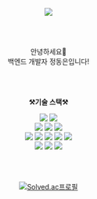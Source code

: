 <p align = "center">
<img src="https://capsule-render.vercel.app/api?type=waving&color=auto&height=300&section=header&text=Hi&nbsp;there👋&fontSize=60" />
</p>
<br>
<br>
<p align="center">
안녕하세요👋<br>
백엔드 개발자 정동은입니다!
</p>

<br><br>

<p align="center">
    <Strong>⚒️기술 스택⚒️</Strong><br>
    
</p>

<p align="center" display="inline-block">
    <img src="https://img.shields.io/badge/Java-ED8B00?style=for-the-badge&logo=openjdk&logoColor=white" />
    <img src="https://img.shields.io/badge/Spring-6DB33F?style=for-the-badge&logo=spring&logoColor=white" /><br>        
    <img src="https://img.shields.io/badge/HTML-239120?style=for-the-badge&logo=html5&logoColor=white" />
    <img src="https://img.shields.io/badge/CSS-239120?style=for-the-badge&logo=css3&logoColor=white" />  
    <img src="https://img.shields.io/badge/JavaScript-F7DF1E?style=for-the-badge&logo=JavaScript&logoColor=white" /><br>
    <img src="https://img.shields.io/badge/MySQL-00000F?style=for-the-badge&logo=mysql&logoColor=white" />     
    <img src="https://img.shields.io/badge/redis-%23DD0031.svg?&style=for-the-badge&logo=redis&logoColor=white"/> 
    <img src="https://img.shields.io/badge/Docker-2496ED?style=for-the-badge&logo=Docker&logoColor=white">
    <img src="https://img.shields.io/badge/AWS-232F3E?style=for-the-badge&logo=Amazon AWS&logoColor=white">
    <img src="https://img.shields.io/badge/GitHub_Actions-2088FF?style=for-the-badge&logo=github-actions&logoColor=white" /><br>
    <img src="https://img.shields.io/badge/IntelliJ_IDEA-000000.svg?style=for-the-badge&logo=intellij-idea&logoColor=white" />  
    <img src="https://img.shields.io/badge/Figma-F24E1E?style=for-the-badge&logo=figma&logoColor=white" /> 
    <img src="https://img.shields.io/badge/Notion-000000?style=for-the-badge&logo=notion&logoColor=white" /> 
</p><br>


<br>
<div align=center>
  
[![Solved.ac프로필](http://mazassumnida.wtf/api/v2/generate_badge?boj=dongeun49)](https://solved.ac/dongeun49)
</div>
